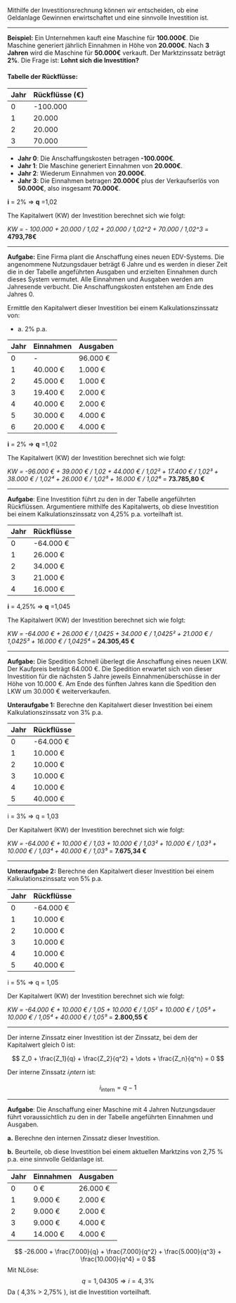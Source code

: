 Mithilfe der Investitionsrechnung können wir entscheiden, ob eine Geldanlage Gewinnen erwirtschaftet und eine sinnvolle Investition ist.
___
**Beispiel:** Ein Unternehmen kauft eine Maschine für **100.000€**. Die Maschine generiert jährlich Einnahmen in Höhe von **20.000€**. Nach **3 Jahren** wird die Maschine für **50.000€** verkauft. Der Marktzinssatz beträgt **2%**. Die Frage ist: **Lohnt sich die Investition?**

#### Tabelle der Rückflüsse:

|Jahr|Rückflüsse (€)|
|---|---|
|0|-100.000|
|1|20.000|
|2|20.000|
|3|70.000|

- **Jahr 0**: Die Anschaffungskosten betragen **-100.000€**.
- **Jahr 1**: Die Maschine generiert Einnahmen von **20.000€**.
- **Jahr 2**: Wiederum Einnahmen von **20.000€**.
- **Jahr 3**: Die Einnahmen betragen **20.000€** plus der Verkaufserlös von **50.000€**, also insgesamt **70.000€**.

**i** = 2% ⇒ **q** =1,02

The Kapitalwert (KW) der Investition berechnet sich wie folgt:

*KW = - 100.000 + 20.000 / 1,02 + 20.000 / 1,02^2 + 70.000 / 1,02^3* = **4793,78€**
___
**Aufgabe:** Eine Firma plant die Anschaffung eines neuen EDV-Systems. Die angenommene Nutzungsdauer beträgt 6 Jahre und es werden in dieser Zeit die in der Tabelle angeführten Ausgaben und erzielten Einnahmen durch dieses System vermutet. Alle Einnahmen und Ausgaben werden am Jahresende verbucht. Die Anschaffungskosten entstehen am Ende des Jahres 0. 

Ermittle den Kapitalwert dieser Investition bei einem Kalkulationszinssatz von:
- a. 2% p.a.

| Jahr | Einnahmen | Ausgaben |
|------|-----------|----------|
| 0    | -         | 96.000 € |
| 1    | 40.000 €  | 1.000 €  |
| 2    | 45.000 €  | 1.000 €  |
| 3    | 19.400 €  | 2.000 €  |
| 4    | 40.000 €  | 2.000 €  |
| 5    | 30.000 €  | 4.000 €  |
| 6    | 20.000 €  | 4.000 €  |

**i** = 2% ⇒ **q** =1,02

The Kapitalwert (KW) der Investition berechnet sich wie folgt:

_KW = -96.000 € + 39.000 € / 1,02 + 44.000 € / 1,02² + 17.400 € / 1,02³ + 38.000 € / 1,02⁴ + 26.000 € / 1,02⁵ + 16.000 € / 1,02⁶_ = **73.785,80 €**
___
**Aufgabe**: Eine Investition führt zu den in der Tabelle angeführten Rückflüssen. Argumentiere mithilfe des Kapitalwerts, ob diese Investition bei einem Kalkulationszinssatz von 4,25% p.a. vorteilhaft ist.

| Jahr | Rückflüsse |
| ---- | ---------- |
| 0    | -64.000 €  |
| 1    | 26.000 €   |
| 2    | 34.000 €   |
| 3    | 21.000 €   |
| 4    | 16.000 €   |

**i** = 4,25% ⇒ **q** =1,045

The Kapitalwert (KW) der Investition berechnet sich wie folgt:

_KW = -64.000 € + 26.000 € / 1,0425 + 34.000 € / 1,0425² + 21.000 € / 1,0425³ + 16.000 € / 1,0425⁴_ = **24.305,45 €**
___
**Aufgabe:** Die Spedition Schnell überlegt die Anschaffung eines neuen LKW. Der Kaufpreis beträgt 64.000 €. Die Spedition erwartet sich von dieser Investition für die nächsten 5 Jahre jeweils Einnahmenüberschüsse in der Höhe von 10.000 €. Am Ende des fünften Jahres kann die Spedition den LKW um 30.000 € weiterverkaufen.

**Unteraufgabe 1:** Berechne den Kapitalwert dieser Investition bei einem Kalkulationszinssatz von 3% p.a.

|Jahr|Rückflüsse|
|---|---|
|0|-64.000 €|
|1|10.000 €|
|2|10.000 €|
|3|10.000 €|
|4|10.000 €|
|5|40.000 €|

i = 3% ⇒ q = 1,03

Der Kapitalwert (KW) der Investition berechnet sich wie folgt:

_KW = -64.000 € + 10.000 € / 1,03 + 10.000 € / 1,03² + 10.000 € / 1,03³ + 10.000 € / 1,03⁴ + 40.000 € / 1,03⁵_ = **7.675,34 €**
___
**Unteraufgabe 2:** Berechne den Kapitalwert dieser Investition bei einem Kalkulationszinssatz von 5% p.a.

| Jahr | Rückflüsse |
| ---- | ---------- |
| 0    | -64.000 €  |
| 1    | 10.000 €   |
| 2    | 10.000 €   |
| 3    | 10.000 €   |
| 4    | 10.000 €   |
| 5    | 40.000 €   |

i = 5% ⇒ q = 1,05

Der Kapitalwert (KW) der Investition berechnet sich wie folgt:

_KW = -64.000 € + 10.000 € / 1,05 + 10.000 € / 1,05² + 10.000 € / 1,05³ + 10.000 € / 1,05⁴ + 40.000 € / 1,05⁵_ = **2.800,55 €**

___
Der interne Zinssatz einer Investition ist der Zinssatz, bei dem der Kapitalwert gleich 0 ist:

$$
Z_0 + \frac{Z_1}{q} + \frac{Z_2}{q^2} + \dots + \frac{Z_n}{q^n} = 0
$$

Der interne Zinssatz $i_intern$ ist:

$$
i_{\text{intern}} = q - 1
$$
___

**Aufgabe**: Die Anschaffung einer Maschine mit 4 Jahren Nutzungsdauer führt voraussichtlich zu den in der Tabelle angeführten Einnahmen und Ausgaben.

**a.** Berechne den internen Zinssatz dieser Investition.

**b.** Beurteile, ob diese Investition bei einem aktuellen Marktzins von 2,75 % p.a. eine sinnvolle Geldanlage ist.

| Jahr | Einnahmen | Ausgaben  |
|------|-----------|-----------|
| 0    | 0 €       | 26.000 €  |
| 1    | 9.000 €   | 2.000 €   |
| 2    | 9.000 €   | 2.000 €   |
| 3    | 9.000 €   | 4.000 €   |
| 4    | 14.000 €  | 4.000 €   |

$$ -26.000 + \frac{7.000}{q} + \frac{7.000}{q^2} + \frac{5.000}{q^3} + \frac{10.000}{q^4} = 0 $$
Mit NLöse: $$ q = 1,04305 \Rightarrow i = 4,3\% $$ Da \( 4,3\% > 2,75\% \), ist die Investition vorteilhaft.



